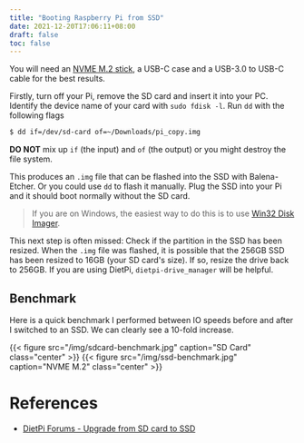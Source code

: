 ```yaml
---
title: "Booting Raspberry Pi from SSD"
date: 2021-12-20T17:06:11+08:00
draft: false
toc: false
---
```


You will need an [NVME M.2
stick](https://www.amazon.com/Samsung-970-EVO-Plus-MZ-V7S1T0B/dp/B07MFZY2F2/ref=sr_1_3?crid=5UQNN0OJ6RNT&keywords=nvme+samsung&qid=1640853863&sprefix=nvme+samsung+%2Caps%2C468&sr=8-3),
a USB-C case and a USB-3.0 to USB-C cable for the best results.

Firstly, turn off your Pi, remove the SD card and insert it into your PC.
Identify the device name of your card with `sudo fdisk -l`. Run `dd` with the
following flags

```bash
$ dd if=/dev/sd-card of=~/Downloads/pi_copy.img
```
**DO NOT** mix up `if` (the input) and `of` (the output) or you might destroy the file system.

This produces an `.img` file that can be flashed into the SSD with
Balena-Etcher. Or you could use `dd` to flash it manually. Plug the SSD into
your Pi and it should boot normally without the SD card.

>If you are on Windows, the easiest way to do this is to use
>[Win32 Disk Imager](https://sourceforge.net/projects/win32diskimager/).

This next step is often missed: Check if the partition in the SSD has been
resized. When the `.img` file was flashed, it is possible that the 256GB SSD has
been resized to 16GB (your SD card's size). If so, resize the drive back to
256GB. If you are using DietPi, `dietpi-drive_manager` will be helpful.

## Benchmark

Here is a quick benchmark I performed between IO speeds before and after I
switched to an SSD. We can clearly see a 10-fold increase.

{{< figure src="/img/sdcard-benchmark.jpg" caption="SD Card" class="center" >}}
{{< figure src="/img/ssd-benchmark.jpg" caption="NVME M.2" class="center" >}}

# References

- [DietPi Forums - Upgrade from SD card to
SSD](https://dietpi.com/phpbb/viewtopic.php?t=8190)
